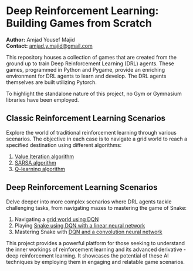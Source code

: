 # Deep Reinforcement Learning: Building Games from Scratch

**Author:** Amjad Yousef Majid <br>
**Contact:** amjad.y.majid@gmail.com

This repository houses a collection of games that are created from the ground up to train Deep Reinforcement Learning (DRL) agents. These games, programmed in Python and Pygame, provide an enriching environment for DRL agents to learn and develop. The DRL agents themselves are built utilizing Pytorch. 

To highlight the standalone nature of this project, no Gym or Gymnasium libraries have been employed.

## Classic Reinforcement Learning Scenarios
Explore the world of traditional reinforcement learning through various scenarios. The objective in each case is to navigate a grid world to reach a specified destination using different algorithms:

1. [Value Iteration algorithm](https://github.com/amjadmajid/deep-reinforcement-learning-games-from-scratch/tree/main/Reinforcement_learning/01_ValueIteration)
2. [SARSA algorithm](https://github.com/amjadmajid/deep-reinforcement-learning-games-from-scratch/tree/main/Reinforcement_learning/02_SARSA)  
3. [Q-learning algorithm](https://github.com/amjadmajid/deep-reinforcement-learning-games-from-scratch/tree/main/Reinforcement_learning/03_Qlearning)  

## Deep Reinforcement Learning Scenarios
Delve deeper into more complex scenarios where DRL agents tackle challenging tasks, from navigating mazes to mastering the game of Snake:

1. Navigating a [grid world using DQN](https://github.com/amjadmajid/deep-reinforcement-learning-games-from-scratch/tree/main/Deep_reinforcement_learning/Gridworld_DQN)
2. Playing [Snake using DQN with a linear neural network](https://github.com/amjadmajid/deep-reinforcement-learning-games-from-scratch/tree/main/Deep_reinforcement_learning/Snake_FNN)
3. Mastering Snake with [DQN and a convolution neural network](https://github.com/amjadmajid/deep-reinforcement-learning-games-from-scratch/tree/main/Deep_reinforcement_learning/Snake_CNN)

This project provides a powerful platform for those seeking to understand the inner workings of reinforcement learning and its advanced derivative - deep reinforcement learning. It showcases the potential of these AI techniques by employing them in engaging and relatable game scenarios.